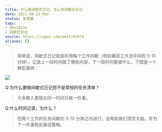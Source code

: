 ```yaml
---
title: 什么是间歇式日记，怎么写间歇式日记
date: 2021-08-23_Mon
status: 发芽期
tags: 
- obsidian
- 间歇式日记
source: https://sspai.com/post/63674
aliases: []
---
```

>简单说，间歇式日记就是利用每个工作间歇（例如番茄工作法中间的 5-10 分钟），记录上一段时间做了哪些内容，下一段时间要做什么，下图是一个典型事例：

![](https://cdn.sspai.com/editor/u_5b3wva6y/16057002766220.png?imageView2/2/w/1120/q/90/interlace/1/ignore-error/1)

Q:为什么要做间歇式日记而不是常规的任务清单？
>大多数人更擅长同一时间只做一件事。

Q:什么时间记录，为什么？
>在两个工作的任务间歇的 5-10 分钟之内进行，会帮助我们清空大脑，并为下一件事制定最佳策略。


